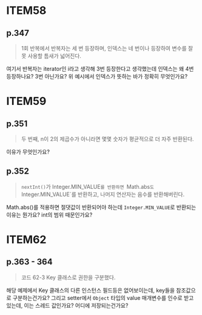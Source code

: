 # ITEM58

## p.347

> 1회 반복에서 반복자는 세 번 등장하며, 인덱스는 네 번이나 등장하여 변수를 잘못 사용할 틈새가 넓어진다.

여기서 반복자는 iterator인 i라고 생각해 3번 등장한다고 생각했는데 인덱스는 왜 4번 등장하나요? 3번 아닌가요? 위 예시에서 인덱스가 뜻하는 바가 정확히 무엇인가요?

# ITEM59

## p.351

> 두 번째, n이 2의 제곱수가 아니라면 몇몇 숫자가 평균적으로 더 자주 반환된다.

이유가 무엇인가요?

## p.352

> `nextInt()`가 Integer.MIN_VALUE`를 반환하면 `Math.abs`도 `Integer.MIN_VALUE`를 반환하고, 나머지 연산자는 음수를 반환해버린다.

Math.abs()를 적용하면 절댓값이 반환되어야 하는데 `Integer.MIN_VALUE`로 반환되는 이유는 뭔가요? int의 범위 때문인가요?

# ITEM62

## p.363 - 364

> 코드 62-3 Key 클래스로 권한을 구분했다.

해당 예제에서 Key 클래스의 다른 인스턴스 필드등은 없어보이는데, key들을 참조값으로 구분하는건가요?
그리고 setter에서 `Object` 타입의 value 매개변수를 인수로 받고 있는데, 이는 스레드 값인가요? 어디에 저장되는건가요?

